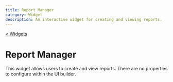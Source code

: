 ```yaml
---
title: Report Manager
category: Widget
description: An interactive widget for creating and viewing reports.
---
```


[< Widgets](../Widgets.md)

# Report Manager

This widget allows users to create and view reports. There are no properties to configure within the UI builder.

<!-- TODO: Add instructions for creating a report -->
